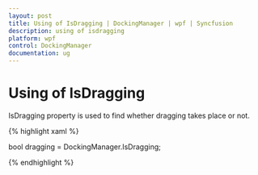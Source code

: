 ```yaml
---
layout: post
title: Using of IsDragging | DockingManager | wpf | Syncfusion
description: using of isdragging
platform: wpf
control: DockingManager
documentation: ug
---
```


# Using of IsDragging

IsDragging property is used to find whether dragging takes place or not.

{% highlight xaml %}

bool dragging = DockingManager.IsDragging;

{% endhighlight  %}
